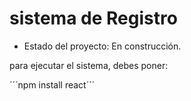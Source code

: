 <h1> sistema de Registro</h1>

- Estado del proyecto: En construcción.

para ejecutar el sistema, debes poner:

´´´npm install react´´´
